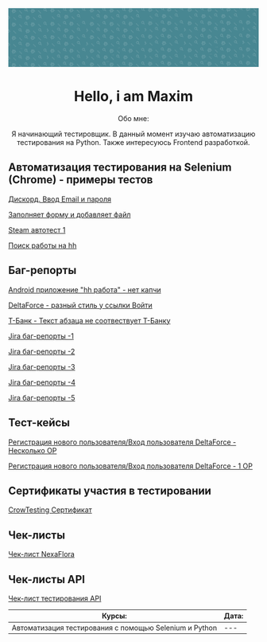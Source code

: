 <img src="https://github.com/MADMAX-06/MADMAX-06/blob/main/fon1.png"> 
<div align="center">
  <h1>Hello, i am Maxim</h1>
  <p>Обо мне:</p>
  <p>Я начинающий тестировщик. В данный момент изучаю автоматизацию тестирования на Python. Также интересуюсь Frontend разработкой.</p>
</div>

          



## Автоматизация тестирования на Selenium (Chrome) - примеры тестов
[Дискорд. Ввод Email и пароля](https://cloud.mail.ru/public/FdEv/s8yxRT8vn)

[Заполняет форму и добавляет файл](https://cloud.mail.ru/public/FYfS/r1HEp9qU5)

[Steam автотест 1](https://github.com/MADMAX-06/MADMAX-06/blob/main/Autotest/Find_Game2.py)

[Поиск работы на hh](https://github.com/MADMAX-06/MADMAX-06/blob/main/Autotest/hh/%D0%BF%D0%BE%D0%B8%D1%81%D0%BA_%D1%80%D0%B0%D0%B1%D0%BE%D1%82%D1%8B_hh.py)

## Баг-репорты
[Android приложение "hh работа" - нет капчи](https://docs.google.com/spreadsheets/d/1VZ-kiM_GLxF-2pv-UiUrkqqoigFSiid8KAhRnvqa58o/edit?gid=0#gid=0)

[DeltaForce - разный стиль у ссылки Войти](https://docs.google.com/spreadsheets/d/1roK7wfQSIxPZblTIWWtvbWvsvnclhZbmQzvm40GBalg/edit?usp=sharing)

[Т-Банк - Текст абзаца не соотвествует Т-Банку](https://docs.google.com/spreadsheets/d/1tqoEdvaMyCSuRIE2ncMzYjJrTT2sWGCFAIoJjMkZUx4/edit?usp=sharing)

[Jira баг-репорты -1](https://github.com/MADMAX-06/MADMAX-06/blob/main/Jira%20bug-report/1.png)

[Jira баг-репорты -2](https://github.com/MADMAX-06/MADMAX-06/blob/main/Jira%20bug-report/2.png)

[Jira баг-репорты -3](https://github.com/MADMAX-06/MADMAX-06/blob/main/Jira%20bug-report/3.png)

[Jira баг-репорты -4](https://github.com/MADMAX-06/MADMAX-06/blob/main/Jira%20bug-report/4.png)

[Jira баг-репорты -5](https://github.com/MADMAX-06/MADMAX-06/blob/main/Jira%20bug-report/NexaFlora.png)

## Тест-кейсы
[Регистрация нового пользователя/Вход пользователя DeltaForce - Несколько ОР](https://docs.google.com/spreadsheets/d/1Vf5nmfwEO3d6_7OXsatwoABn-iM0Hb_XHEfrWNDktzU/edit?usp=sharing)

[Регистрация нового пользователя/Вход пользователя DeltaForce - 1 ОР](https://docs.google.com/spreadsheets/d/1mJx4glTSefflwEGPSplvyfnluh73C8IPJxgpa0RczbM/edit?usp=sharing)

## Сертификаты участия в тестировании
[CrowTesting Сертификат](https://github.com/cptTAYROS/QA-Tester/blob/main/crowTesting%D0%A1%D0%B5%D1%80%D1%82%D0%B8%D1%84%D0%B8%D0%BA%D0%B0%D1%82.png)

## Чек-листы
[Чек-лист NexaFlora](https://docs.google.com/spreadsheets/d/1-4rd60D5VoniwwCkFl2v4Ela62MfgG0L56n0DNpGWcE/edit?usp=sharing)

## Чек-листы API
[Чек-лист тестирования API]()


| Курсы: | Дата: |
| --- | --- |
| Автоматизация тестирования с помощью Selenium и Python | --- |

